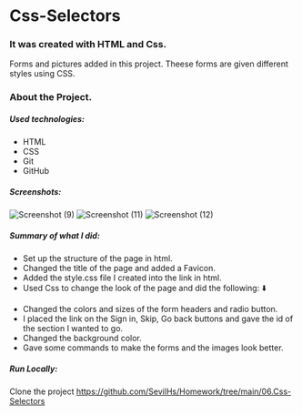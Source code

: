 # Css-Selectors
### It was created with HTML and Css.
Forms and pictures added in this project. Theese forms are given different styles using CSS.
### About the Project. 
##### Used technologies:
- HTML
- CSS
- Git
- GitHub
##### Screenshots:
![Screenshot (9)](https://user-images.githubusercontent.com/126726212/224512022-6cc49896-f528-44f9-ba3f-6952b541487d.png)
![Screenshot (11)](https://user-images.githubusercontent.com/126726212/224512023-1bb30284-e0d8-4f01-9579-22a41aeeec1a.png)
![Screenshot (12)](https://user-images.githubusercontent.com/126726212/224512026-5542987f-674d-45fd-b1a8-d733088ae7d8.png)
##### Summary of what I did:
* Set up the structure of the page in html.  
* Changed the title of the page and added a Favicon.  
* Added the style.css file I created into the link in html.  
* Used Css to change the look of the page and did the following: :arrow_down:
- Changed the colors and sizes of the form headers and radio button. 
- I placed the link on the Sign in, Skip, Go back buttons and gave the id of the section I wanted to go. 
- Changed the background color.
- Gave some commands to make the forms and the images look better.
##### Run Locally:
Clone the project
https://github.com/SevilHs/Homework/tree/main/06.Css-Selectors

